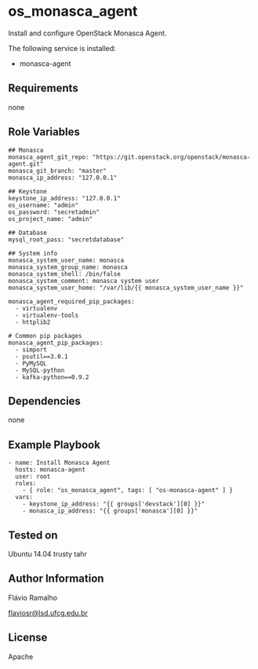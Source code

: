 os_monasca_agent
================

Install and configure OpenStack Monasca Agent.

The following service is installed:
- monasca-agent

Requirements
------------

none

Role Variables
--------------

    ## Monasca
    monasca_agent_git_repo: "https://git.openstack.org/openstack/monasca-agent.git"
    monasca_git_branch: "master"
    monasca_ip_address: "127.0.0.1"
    
    ## Keystone
    keystone_ip_address: "127.0.0.1"
    os_username: "admin"
    os_password: "secretadmin"
    os_project_name: "admin"
    
    ## Database
    mysql_root_pass: "secretdatabase"
    
    ## System info
    monasca_system_user_name: monasca
    monasca_system_group_name: monasca
    monasca_system_shell: /bin/false
    monasca_system_comment: monasca system user
    monasca_system_user_home: "/var/lib/{{ monasca_system_user_name }}"
    
    monasca_agent_required_pip_packages:
      - virtualenv
      - virtualenv-tools
      - httplib2
    
    # Common pip packages
    monasca_agent_pip_packages:
      - simport
      - psutil==3.0.1
      - PyMySQL
      - MySQL-python
      - kafka-python==0.9.2

Dependencies
------------

none

Example Playbook
----------------

    - name: Install Monasca Agent
      hosts: monasca-agent
      user: root
      roles:
        - { role: "os_monasca_agent", tags: [ "os-monasca-agent" ] }
      vars:
        - keystone_ip_address: "{{ groups['devstack'][0] }}"
        - monasca_ip_address: "{{ groups['monasca'][0] }}"

Tested on
---------

Ubuntu 14.04 trusty tahr

Author Information
------------------
Flávio Ramalho

flaviosr@lsd.ufcg.edu.br

License
-------
Apache
